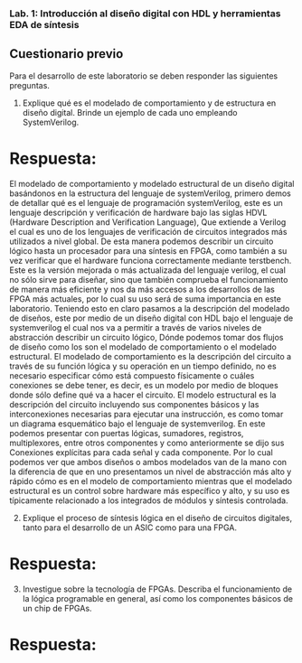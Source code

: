 ###  Lab. 1: Introducción al diseño digital con HDL y herramientas EDA de síntesis
## Cuestionario previo
 Para el desarrollo de este laboratorio se deben responder las siguientes preguntas.
 1. Explique qué es el modelado de comportamiento y de estructura en diseño digital. Brinde un ejemplo de cada uno empleando SystemVerilog.
 # Respuesta:
 El modelado de comportamiento y modelado estructural de un diseño digital basándonos en la estructura del lenguaje de systemVerilog, primero demos de detallar qué es el lenguaje de programación systemVerilog, este es un lenguaje descripción y verificación de hardware bajo las siglas HDVL (Hardware Description and Verification Language), Que extiende a Verilog el cual es uno de los lenguajes de verificación de circuitos integrados más utilizados a nivel global. De esta manera podemos describir un circuito lógico hasta un procesador para una síntesis en FPGA, como también a su vez verificar que el hardware funciona correctamente mediante terstbench. 
Este es la versión mejorada o más actualizada del lenguaje verilog, el cual no sólo sirve para diseñar, sino que también comprueba el funcionamiento de manera más eficiente y nos da más accesos a los desarrollos de las FPGA más actuales, por lo cual su uso será de suma importancia en este laboratorio.
Teniendo esto en claro pasamos a la descripción del modelado de diseños, este por medio de un diseño digital con HDL bajo el lenguaje de systemverilog el cual nos va a permitir a través de varios niveles de abstracción describir un circuito lógico, Dónde podemos tomar dos flujos de diseño como los son el modelado de comportamiento o el modelado estructural.
El modelado de comportamiento es la descripción del circuito a través de su función lógica y su operación en un tiempo definido, no es necesario especificar cómo está compuesto físicamente o cuáles conexiones se debe tener, es decir, es un modelo por medio de bloques donde sólo define qué va a hacer el circuito.
El modelo estructural es la descripción del circuito incluyendo sus componentes básicos y las interconexiones necesarias para ejecutar una instrucción, es como tomar un diagrama esquemático bajo el lenguaje de systemverilog. En este podemos presentar con puertas lógicas, sumadores, registros, multiplexores, entre otros componentes y como anteriormente se dijo sus Conexiones explícitas para cada señal y cada componente.
Por lo cual podemos ver que ambos diseños o ambos modelados van de la mano con la diferencia de que en uno presentamos un nivel de abstracción más alto y rápido cómo es en el modelo de comportamiento mientras que el modelado estructural es un control sobre hardware más específico y alto, y su uso es típicamente relacionado a los integrados de módulos y síntesis controlada.

 2. Explique el proceso de síntesis lógica en el diseño de circuitos digitales, tanto para el desarrollo de un ASIC como para una FPGA.
 # Respuesta:
 3. Investigue sobre la tecnología de FPGAs. Describa el funcionamiento de la lógica programable en general, así como los componentes básicos de un chip de FPGAs.
 # Respuesta: